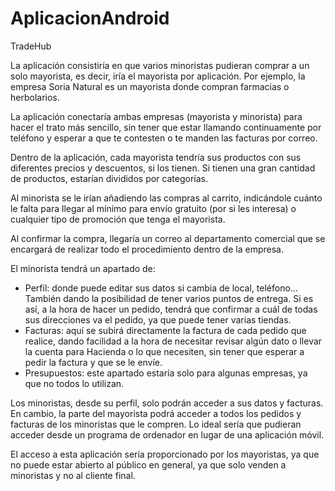 # AplicacionAndroid
TradeHub

La aplicación consistiría en que varios minoristas pudieran comprar a un solo mayorista, es decir, iría el mayorista por aplicación. Por ejemplo, la empresa Soria Natural es un mayorista donde compran farmacias o herbolarios.

La aplicación conectaría ambas empresas (mayorista y minorista) para hacer el trato más sencillo, sin tener que estar llamando continuamente por teléfono y esperar a que te contesten o te manden las facturas por correo.

Dentro de la aplicación, cada mayorista tendría sus productos con sus diferentes precios y descuentos, si los tienen. Si tienen una gran cantidad de productos, estarían divididos por categorías.

Al minorista se le irían añadiendo las compras al carrito, indicándole cuánto le falta para llegar al mínimo para envío gratuito (por si les interesa) o cualquier tipo de promoción que tenga el mayorista.

Al confirmar la compra, llegaría un correo al departamento comercial que se encargará de realizar todo el procedimiento dentro de la empresa.

El minorista tendrá un apartado de:
- Perfil: donde puede editar sus datos si cambia de local, teléfono... También dando la posibilidad de tener varios puntos de entrega. Si es así, a la hora de hacer un pedido, tendrá que confirmar a cuál de todas sus direcciones va el pedido, ya que puede tener varias tiendas.
- Facturas: aquí se subirá directamente la factura de cada pedido que realice, dando facilidad a la hora de necesitar revisar algún dato o llevar la cuenta para Hacienda o lo que necesiten, sin tener que esperar a pedir la factura y que se le envíe.
- Presupuestos: este apartado estaría solo para algunas empresas, ya que no todos lo utilizan.

Los minoristas, desde su perfil, solo podrán acceder a sus datos y facturas. En cambio, la parte del mayorista podrá acceder a todos los pedidos y facturas de los minoristas que le compren. Lo ideal sería que pudieran acceder desde un programa de ordenador en lugar de una aplicación móvil.

El acceso a esta aplicación sería proporcionado por los mayoristas, ya que no puede estar abierto al público en general, ya que solo venden a minoristas y no al cliente final.
